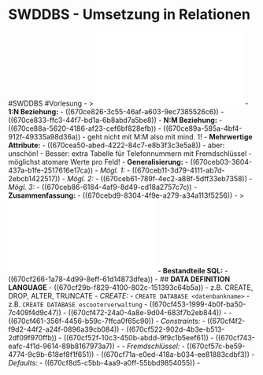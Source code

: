 # SWDDBS - Umsetzung in Relationen
#SWDDBS #Vorlesung
	- > ![Logischer Entwurf Folien](../assets/03_Logischer_Entwurf.pdf_1728374441710_0.pdf)
	- **1:N Beziehung:**
		- ((670ce826-3c55-46af-a603-9ec7385526c6))
		- ((670ce833-ffc3-44f7-bd1a-6b8abd7a5be8))
	- **N:M Beziehung:**
		- ((670ce88a-5620-4186-af23-cef6bf828efb))
		- ((670ce89a-585a-4bf4-912f-49335a98d36a))
		- geht nicht mit M:M also mit mind. 1!
	- **Mehrwertige Attribute:**
		- ((670cea50-abed-4222-84c7-e8b3f3c3e5a8))
		- aber: unschön!
		- Besser: extra Tabelle für Telefonnummern mit Fremdschlüssel
		- möglichst atomare Werte pro Feld!
	- **Generalisierung:**
		- ((670ceb03-3604-437a-b1fe-2517616e17ca))
		- *Mögl. 1:*
			- ((670ceb11-3d79-4111-ab7d-2ebcb1422517))
		- *Mögl. 2:*
			- ((670ceb61-789f-4ec2-a88f-5dff33eb7358))
		- *Mögl. 3:*
			- ((670ceb86-6184-4af9-8d49-cd18a2757c7c))
	- **Zusammenfassung:**
		- ((670cebd9-8304-4f9e-a279-a34a113f5256))
	- > ![Folien SQL](../assets/04_SQL_1728901687385_0.pdf)
	- **Bestandteile SQL:**
		- ((670cf266-1a78-4d99-8eff-61d14873dfea))
	- ## **DATA DEFINITION LANGUAGE**
		- ((670cf29b-f829-4100-802c-151393c64b5a))
		- z.B. CREATE, DROP, ALTER, TRUNCATE
		- *CREATE:*
			- `` CREATE DATABASE <datenbankname> ``
			- z.B. `` CREATE DATABASE escooterverwaltung ``
			- ((670cf453-1999-4b0f-ba50-7c409f4d9c47))
			- ((670cf472-24a0-4a8e-9d04-683f7b2eb844))
			-
			- ((670cf461-356f-4456-b59c-7ffca0f65c90))
		- *Constraints:*
			- ((670cf4f2-f9d2-44f2-a24f-0896a39cb084))
			- ((670cf522-902d-4b3e-b513-2df09f970ffb))
			- ((670cf52f-10c3-450b-abdd-9f9c1b5eef61))
			- ((670cf743-eafc-4f1d-9614-89b8167973a7))
			-
		- *Fremdschlüssel:*
			- ((670cf57c-be59-4774-9c9b-618ef8f1f651))
			- ((670cf71a-e0ed-418a-b034-ee81883cdbf3))
		- *Defaults:*
			- ((670cf8d5-c5bb-4aa9-a0ff-55bbd9854055))
			-